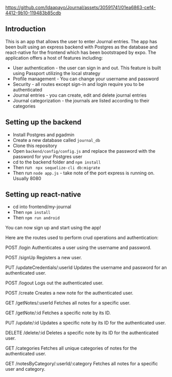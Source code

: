 
https://github.com/Idaapayo/Journal/assets/30591741/01ea6863-cef4-4412-9b10-119483b85cdb

## Introduction
This is an app that allows the user to enter Journal entries. The app has been built using an express backend with Postgres as the database and react-native for the frontend which has been bootstraped by expo.
The application offers a host of features including: 
* User authentication - the user can sign in and out. This feature is built using Passport utilizing the local strategy
* Profile management - You can change your username and password
* Security - all routes except sign-in and login require you to be authenticated
* Journal entries - you can create, edit and delete journal entries
* Journal categorization - the journals are listed according to their categories

 ## Setting up the backend
 * Install Postgres and pgadmin
 * Create a new database called `journal_db`
 * Clone this repository
 * Open `backend/config/config.js` and replace the password with the password for your Postgres user
 * cd to the backend folder and `npm install`
 * Then run ` npx sequelize-cli db:migrate`
 * Then run `node app.js` - take note of the port express is running on. Usually 8080

 ## Setting up react-native
 * cd into frontend/my-journal
 * Then `npm install`
 * Then `npm run android`

You can now sign up and start using the app!

Here are the routes used to perform crud operations and authentication:

POST /login
Authenticates a user using the username and password.

POST /signUp
Registers a new user.

PUT /updateCredentials/:userId
Updates the username and password for an authenticated user.

POST /logout
Logs out the authenticated user.

POST /create
Creates a new note for the authenticated user.

GET /getNotes/:userId
Fetches all notes for a specific user.

GET /getNote/:id
Fetches a specific note by its ID.

PUT /update/:id
Updates a specific note by its ID for the authenticated user.

DELETE /delete/:id
Deletes a specific note by its ID for the authenticated user.

GET /categories
Fetches all unique categories of notes for the authenticated user.

GET /notesByCategory/:userId/:category
Fetches all notes for a specific user and category.
 
 
